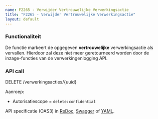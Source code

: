 ```yaml
---
name: F2265 - Verwijder Vertrouwelijke Verwerkingsactie
title: "F2265 - Verwijder Vertrouwelijke Verwerkingsactie"
layout: default
---
```


### Functionaliteit

De functie markeert de opgegeven **vertrouwelijke** verwerkingsactie als vervallen. Hierdoor zal deze niet meer geretourneerd worden door de inzage-functies van de verwerkingenlogging API.


### API call

DELETE /verwerkingsacties/{uuid}

Aanroep:
* Autorisatiescope = `delete:confidential`


API specificatie (OAS3) in
  [ReDoc](http://redocly.github.io/redoc/?url=https://raw.githubusercontent.com/VNG-Realisatie/gemma-verwerkingenlogging/master/docs/_content/api/oas-specification/logging-verwerkingen-api/openapi.yaml#operation/verwerkingsactie_delete),
  [Swagger](https://petstore.swagger.io/?url=https://raw.githubusercontent.com/VNG-Realisatie/gemma-verwerkingenlogging/master/docs/_content/api/oas-specification/logging-verwerkingen-api/openapi.yaml#/REST%20calls/verwerkingsactie_delete) of
  [YAML](https://raw.githubusercontent.com/VNG-Realisatie/gemma-verwerkingenlogging/master/docs/_content/api/oas-specification/logging-verwerkingen-api/openapi.yaml).
